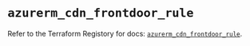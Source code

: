 # `azurerm_cdn_frontdoor_rule`

Refer to the Terraform Registory for docs: [`azurerm_cdn_frontdoor_rule`](https://www.terraform.io/docs/providers/azurerm/r/cdn_frontdoor_rule).
